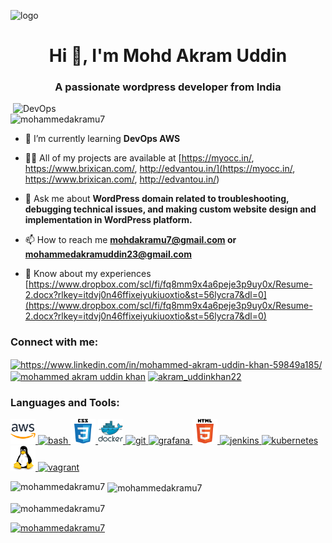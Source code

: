 ![logo](https://github.com/MohammedAkramU7/Mohd-Akram-Uddin/blob/main/Akram.png)
<h1 align="center">Hi 👋, I'm Mohd Akram Uddin</h1>
<h3 align="center">A passionate wordpress developer from India</h3>

<img align="right" alt="DevOps" width="500" src="https://cdn.hashnode.com/res/hashnode/image/upload/v1679340545003/04ef510f-3ef1-40b7-b319-a233ee20d661.gif" >

<p align="left"> <img src="https://komarev.com/ghpvc/?username=mohammedakramu7&label=Profile%20views&color=0e75b6&style=flat" alt="mohammedakramu7" /> </p>


- 🌱 I’m currently learning **DevOps AWS**

- 👨‍💻 All of my projects are available at [https://myocc.in/, https://www.brixican.com/, http://edvantou.in/](https://myocc.in/, https://www.brixican.com/, http://edvantou.in/)

- 💬 Ask me about **WordPress domain related to troubleshooting, debugging technical issues, and making custom website design and implementation in WordPress platform.**

- 📫 How to reach me **mohdakramu7@gmail.com or mohammedakramuddin23@gmail.com**

- 📄 Know about my experiences [https://www.dropbox.com/scl/fi/fq8mm9x4a6peje3p9uy0x/Resume-2.docx?rlkey=itdvj0n46ffixeiyukiuoxtio&st=56lycra7&dl=0](https://www.dropbox.com/scl/fi/fq8mm9x4a6peje3p9uy0x/Resume-2.docx?rlkey=itdvj0n46ffixeiyukiuoxtio&st=56lycra7&dl=0)

<h3 align="left">Connect with me:</h3>
<p align="left">
<a href="https://linkedin.com/in/https://www.linkedin.com/in/mohammed-akram-uddin-khan-59849a185/" target="blank"><img align="center" src="https://raw.githubusercontent.com/rahuldkjain/github-profile-readme-generator/master/src/images/icons/Social/linked-in-alt.svg" alt="https://www.linkedin.com/in/mohammed-akram-uddin-khan-59849a185/" height="30" width="40" /></a>
<a href="https://fb.com/mohammed akram uddin khan" target="blank"><img align="center" src="https://raw.githubusercontent.com/rahuldkjain/github-profile-readme-generator/master/src/images/icons/Social/facebook.svg" alt="mohammed akram uddin khan" height="30" width="40" /></a>
<a href="https://instagram.com/akram_uddinkhan22" target="blank"><img align="center" src="https://raw.githubusercontent.com/rahuldkjain/github-profile-readme-generator/master/src/images/icons/Social/instagram.svg" alt="akram_uddinkhan22" height="30" width="40" /></a>
</p>

<h3 align="left">Languages and Tools:</h3>
<p align="left"> <a href="https://aws.amazon.com" target="_blank" rel="noreferrer"> <img src="https://raw.githubusercontent.com/devicons/devicon/master/icons/amazonwebservices/amazonwebservices-original-wordmark.svg" alt="aws" width="40" height="40"/> </a> <a href="https://www.gnu.org/software/bash/" target="_blank" rel="noreferrer"> <img src="https://www.vectorlogo.zone/logos/gnu_bash/gnu_bash-icon.svg" alt="bash" width="40" height="40"/> </a> <a href="https://www.w3schools.com/css/" target="_blank" rel="noreferrer"> <img src="https://raw.githubusercontent.com/devicons/devicon/master/icons/css3/css3-original-wordmark.svg" alt="css3" width="40" height="40"/> </a> <a href="https://www.docker.com/" target="_blank" rel="noreferrer"> <img src="https://raw.githubusercontent.com/devicons/devicon/master/icons/docker/docker-original-wordmark.svg" alt="docker" width="40" height="40"/> </a> <a href="https://git-scm.com/" target="_blank" rel="noreferrer"> <img src="https://www.vectorlogo.zone/logos/git-scm/git-scm-icon.svg" alt="git" width="40" height="40"/> </a> <a href="https://grafana.com" target="_blank" rel="noreferrer"> <img src="https://www.vectorlogo.zone/logos/grafana/grafana-icon.svg" alt="grafana" width="40" height="40"/> </a> <a href="https://www.w3.org/html/" target="_blank" rel="noreferrer"> <img src="https://raw.githubusercontent.com/devicons/devicon/master/icons/html5/html5-original-wordmark.svg" alt="html5" width="40" height="40"/> </a> <a href="https://www.jenkins.io" target="_blank" rel="noreferrer"> <img src="https://www.vectorlogo.zone/logos/jenkins/jenkins-icon.svg" alt="jenkins" width="40" height="40"/> </a> <a href="https://kubernetes.io" target="_blank" rel="noreferrer"> <img src="https://www.vectorlogo.zone/logos/kubernetes/kubernetes-icon.svg" alt="kubernetes" width="40" height="40"/> </a> <a href="https://www.linux.org/" target="_blank" rel="noreferrer"> <img src="https://raw.githubusercontent.com/devicons/devicon/master/icons/linux/linux-original.svg" alt="linux" width="40" height="40"/> </a> <a href="https://www.vagrantup.com/" target="_blank" rel="noreferrer"> <img src="https://www.vectorlogo.zone/logos/vagrantup/vagrantup-icon.svg" alt="vagrant" width="40" height="40"/> </a> </p>

<p><img align="left" src="https://github-readme-stats.vercel.app/api/top-langs?username=mohammedakramu7&show_icons=true&locale=en&layout=compact" alt="mohammedakramu7" /></p>

<p>&nbsp;<img align="center" src="https://github-readme-stats.vercel.app/api?username=mohammedakramu7&show_icons=true&locale=en" alt="mohammedakramu7" /></p>

<p><img align="center" src="https://github-readme-streak-stats.herokuapp.com/?user=mohammedakramu7&" alt="mohammedakramu7" /></p>
<p align="left"> <a href="https://github.com/ryo-ma/github-profile-trophy"><img src="https://github-profile-trophy.vercel.app/?username=mohammedakramu7" alt="mohammedakramu7" /></a> </p>
